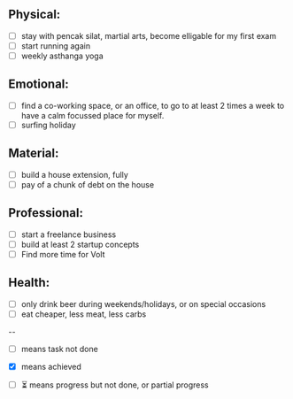 
Physical:
-----------
- [ ] stay with pencak silat, martial arts, become elligable for my first exam
- [ ] start running again
- [ ] weekly asthanga yoga
 
Emotional:
----------
- [ ] find a co-working space, or an office, to go to at least 2 times a week to have a calm focussed place for myself.
- [ ] surfing holiday

Material:
-----------
- [ ] build a house extension, fully
- [ ] pay of a chunk of debt on the house

Professional:
-----------
- [ ] start a freelance business
- [ ] build at least 2 startup concepts
- [ ] Find more time for Volt

Health:
-----------
- [ ] only drink beer during weekends/holidays, or on special occasions
- [ ] eat cheaper, less meat, less carbs

--
- [ ] means task not done
- [x] means achieved
- [ ] ⏳ means progress but not done, or partial progress

